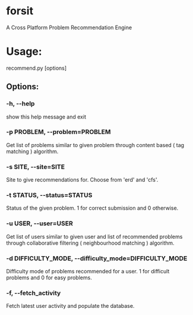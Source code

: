 forsit
======

A Cross Platform Problem Recommendation Engine

# Usage:

recommend.py [options]

##  Options:

### -h, --help
show this help message and exit
### -p PROBLEM, --problem=PROBLEM
Get list of problems similar to given problem through content based ( tag matching ) algorithm.
### -s SITE, --site=SITE
Site to give recommendations for. Choose from 'erd' and 'cfs'.
### -t STATUS, --status=STATUS
Status of the given problem. 1 for correct submission and 0 otherwise.
### -u USER, --user=USER
Get list of users similar to given user and list of recommended problems through collaborative filtering ( neighbourhood matching ) algorithm.
### -d DIFFICULTY_MODE, --difficulty_mode=DIFFICULTY_MODE
Difficulty mode of problems recommended for a user. 1 for difficult problems and 0 for easy problems.
### -f, --fetch_activity
Fetch latest user activity and populate the database.

